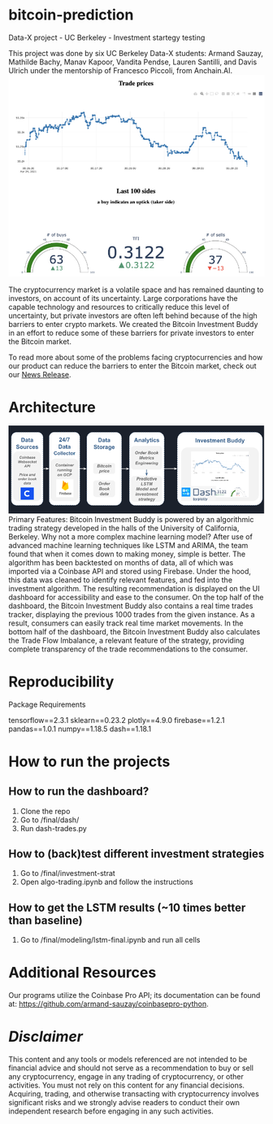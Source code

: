 # bitcoin-prediction
Data-X project - UC Berkeley - Investment startegy testing 

This project was done by six UC Berkeley Data-X students: Armand Sauzay, Mathilde Bachy, Manav Kapoor, Vandita Pendse, Lauren Santilli, and Davis Ulrich under the mentorship of Francesco Piccoli, from Anchain.AI. 
![Dashboard](images/dashboard.png)


The cryptocurrency market is a volatile space and has remained daunting to investors, on account of its uncertainty. Large corporations have the capable technology and resources to critically reduce this level of uncertainty, but private investors are often left behind because of the high barriers to enter crypto markets. We created the Bitcoin Investment Buddy in an effort to reduce some of these barriers for private investors to enter the Bitcoin market.

To read more about some of the problems facing cryptocurrencies and how our product can reduce the barriers to enter the Bitcoin market, check out our [News Release](https://docs.google.com/document/d/1ea5ZyZnH9OHuuA0zsYrKonssXJPPOqyg2m80dsapBAU/edit). 

# Architecture

![architecture](images/architecture.png)
Primary Features:
Bitcoin Investment Buddy is powered by an algorithmic trading strategy developed in the halls of the University of California, Berkeley. Why not a more complex machine learning model? After use of advanced machine learning techniques like LSTM and ARIMA, the team found that when it comes down to making money, simple is better. 
The algorithm has been backtested on months of data, all of which was imported via a Coinbase API and stored using Firebase. Under the hood, this data was cleaned to identify relevant features, and fed into the investment algorithm. The resulting recommendation is displayed on the UI dashboard for accessibility and ease to the consumer. 
On the top half of the dashboard, the Bitcoin Investment Buddy also contains a real time trades tracker, displaying the previous 1000 trades from the given instance. As a result, consumers can easily track real time market movements.
In the bottom half of the dashboard, the Bitcoin Investment Buddy also calculates the Trade Flow Imbalance, a relevant feature of the strategy, providing complete transparency of the trade recommendations to the consumer. 



# Reproducibility

Package Requirements

tensorflow==2.3.1
sklearn==0.23.2
plotly==4.9.0
firebase==1.2.1
pandas==1.0.1
numpy==1.18.5
dash==1.18.1


# How to run the projects 
## How to run the dashboard? 
1. Clone the repo 
2. Go to /final/dash/
3. Run dash-trades.py

## How to (back)test different investment strategies 
1. Go to /final/investment-strat
2. Open algo-trading.ipynb and follow the instructions

## How to get the LSTM results (~10 times better than baseline) 
1. Go to /final/modeling/lstm-final.ipynb and run all cells


# Additional Resources

Our programs utilize the Coinbase Pro API; its documentation can be found at: https://github.com/armand-sauzay/coinbasepro-python. 

 
# *Disclaimer*
This content and any tools or models referenced are not intended to be financial advice and should not serve as a recommendation to buy or sell any cryptocurrency, engage in any trading of cryptocurrency, or other activities. You must not rely on this content for any financial decisions. Acquiring, trading, and otherwise transacting with cryptocurrency involves significant risks and we strongly advise readers to conduct their own independent research before engaging in any such activities. 
